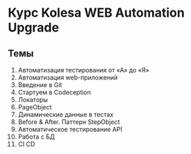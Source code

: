 Курс Kolesa WEB Automation Upgrade
===
Темы
---


1. Автоматизация тестирования от «А» до «Я»
2. Автоматизация web-приложений
3. Введение в Git
4. Стартуем в Codeception
5. Локаторы
6. PageObject
7. Динамические данные в тестах
8. Before & After. Паттерн StepObject
9. Автоматическое тестирование API
10. Работа с БД
11. CI CD



